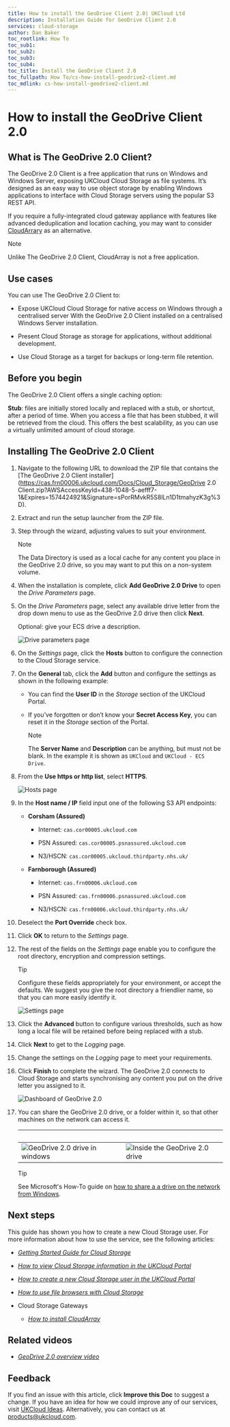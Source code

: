 ```yaml
---
title: How to install the GeoDrive Client 2.0| UKCloud Ltd
description: Installation Guide for GeoDrive Client 2.0
services: cloud-storage
author: Dan Baker
toc_rootlink: How To
toc_sub1: 
toc_sub2:
toc_sub3:
toc_sub4:
toc_title: Install the GeoDrive Client 2.0
toc_fullpath: How To/cs-how-install-geodrive2-client.md
toc_mdlink: cs-how-install-geodrive2-client.md
---
```


# How to install the GeoDrive Client 2.0

## What is The GeoDrive 2.0 Client?

The GeoDrive 2.0 Client is a free application that runs on Windows and Windows Server, exposing UKCloud Cloud Storage as file systems. It’s designed as an easy way to use object storage by enabling Windows applications to interface with Cloud Storage servers using the popular S3 REST API.

If you require a fully-integrated cloud gateway appliance with features like advanced deduplication and location caching, you may want to consider [CloudArrary](cs-how-install-cloudarray.md) as an alternative.

> [!NOTE]
> Unlike The GeoDrive 2.0 Client, CloudArray is not a free application.

## Use cases

You can use The GeoDrive 2.0 Client to:

- Expose UKCloud Cloud Storage for native access on Windows through a centralised server With the GeoDrive 2.0 Client installed on a centralised Windows Server installation.

- Present Cloud Storage as storage for applications, without additional development.

- Use Cloud Storage as a target for backups or long-term file retention.

## Before you begin

The GeoDrive 2.0 Client offers a single caching option:

**Stub**: files are initially stored locally and replaced with a stub, or shortcut, after a period of time. When you access a file that has been stubbed, it will be retrieved from the cloud. This offers the best scalability, as you can use a virtually unlimited amount of cloud storage.

## Installing The GeoDrive 2.0 Client

1. Navigate to the following URL to download the ZIP file that contains the [The GeoDrive 2.0 Client installer](https://cas.frn00006.ukcloud.com/Docs/Cloud_Storage/GeoDrive 2.0 Client.zip?AWSAccessKeyId=438-1048-5-aefff7-1&Expires=1574424921&Signature=sPorRMvkR5S8lLn1D1tmahyzK3g%3D).

2. Extract and run the setup launcher from the ZIP file.

3. Step through the wizard, adjusting values to suit your environment.

    > [!NOTE]
    > The Data Directory is used as a local cache for any content you place in the GeoDrive 2.0 drive, so you may want to put this on a non-system volume.

4. When the installation is complete, click **Add GeoDrive 2.0 Drive** to open the *Drive Parameters* page.

5. On the *Drive Parameters* page, select any available drive letter from the drop down menu to use as the GeoDrive 2.0 drive then click **Next**.

    Optional: give your ECS drive a description.

    ![Drive parameters page](images/cs-ecs-installtion-step-one.png)

6. On the *Settings* page, click the **Hosts** button to configure the connection to the Cloud Storage service.

7. On the **General** tab, click the **Add** button and configure the settings as shown in the following example:

    - You can find the **User ID** in the *Storage* section of the UKCloud Portal.

    - If you’ve forgotten or don’t know your **Secret Access Key**, you can reset it in the *Storage* section of the Portal.

        > [!NOTE]
        > The **Server Name** and **Description** can be anything, but must not be blank. In the example it is shown as `UKCloud` and `UKCloud - ECS Drive`.

8. From the **Use https or http list**, select **HTTPS**.

    ![Hosts page](images/cs-ecs-installtion-step-two.png)

9. In the **Host name / IP** field input one of the following S3 API endpoints:

    - **Corsham (Assured)**

        - Internet: `cas.cor00005.ukcloud.com`

        - PSN Assured: `cas.cor00005.psnassured.ukcloud.com`

        - N3/HSCN: `cas.cor00005.ukcloud.thirdparty.nhs.uk/`
  

    - **Farnborough (Assured)**

        - Internet: `cas.frn00006.ukcloud.com`

        - PSN Assured: `cas.frn00006.psnassured.ukcloud.com`

        - N3/HSCN: `cas.frn00006.ukcloud.thirdparty.nhs.uk/`

10. Deselect the **Port Override** check box.

11. Click **OK** to return to the *Settings* page.

12. The rest of the fields on the *Settings* page enable you to configure the root directory, encryption and compression settings.

    > [!TIP]
    > Configure these fields appropriately for your environment, or accept the defaults. We suggest you give the root directory a friendlier name, so that you can more easily identify it.

    ![Settings page](images/cs-ecs-installtion-step-three.png)

13. Click the **Advanced** button to configure various thresholds, such as how long a local file will be retained before being replaced with a stub.

14. Click **Next**  to get to the *Logging* page.

15. Change the settings on the *Logging* page to meet your requirements.

16. Click **Finish** to complete the wizard. The GeoDrive 2.0 connects to Cloud Storage and starts synchronising any content you put on the drive letter you assigned to it.

    ![Dashboard of GeoDrive 2.0](images/cs-ecs-installtion-step-four.png)

17. You can share the GeoDrive 2.0 drive, or a folder within it, so that other machines on the network can access it.

    &nbsp;| |
    ------|-----------------|
    ![GeoDrive 2.0 drive in windows](images/cs-ecs-installtion-step-five.png) |![Inside the GeoDrive 2.0 drive](images/cs-ecs-installtion-step-six.png)

    > [!TIP]
    > See Microsoft's How-To guide on [how to share a a drive on the network from Windows](https://support.microsoft.com/en-gb/help/4092694/windows-10-changes-to-file-sharing-over-a-network).

## Next steps

This guide has shown you how to create a new Cloud Storage user. For more information about how to use the service, see the following articles:

- [*Getting Started Guide for Cloud Storage*](cs-gs.md)

- [*How to view Cloud Storage information in the UKCloud Portal*](cs-how-view-info-portal.md)

- [*How to create a new Cloud Storage user in the UKCloud Portal*](cs-how-create-user.md)

- [*How to use file browsers with Cloud Storage*](cs-how-use-file-browsers.md)

- Cloud Storage Gateways

  - [*How to install CloudArray*](cs-how-install-cloudarray.md)

## Related videos

- [*GeoDrive 2.0 overview video*](cs-vid-geodrive2-client-overview.md)

## Feedback

If you find an issue with this article, click **Improve this Doc** to suggest a change. If you have an idea for how we could improve any of our services, visit [UKCloud Ideas](https://ideas.ukcloud.com). Alternatively, you can contact us at <products@ukcloud.com>.